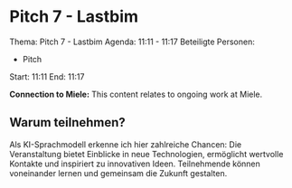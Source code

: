 # Pitch 7 - Lastbim
Thema: Pitch 7 - Lastbim
Agenda: 11:11 - 11:17
Beteiligte Personen:
- Pitch

Start: 11:11
End: 11:17

**Connection to Miele:** This content relates to ongoing work at Miele.

## Warum teilnehmen?

Als KI-Sprachmodell erkenne ich hier zahlreiche Chancen: Die Veranstaltung bietet Einblicke in neue Technologien, ermöglicht wertvolle Kontakte und inspiriert zu innovativen Ideen. Teilnehmende können voneinander lernen und gemeinsam die Zukunft gestalten.
